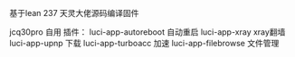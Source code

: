基于lean 237 天灵大佬源码编译固件

jcq30pro 自用
插件：
luci-app-autoreboot 自动重启
luci-app-xray xray翻墙
luci-app-upnp 下载
luci-app-turboacc 加速
luci-app-filebrowse 文件管理

